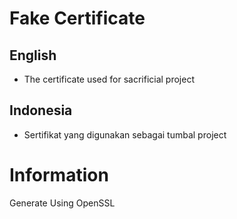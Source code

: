 # Fake Certificate

## English
- The certificate used for sacrificial project

## Indonesia
- Sertifikat yang digunakan sebagai tumbal project

# Information
Generate Using OpenSSL
